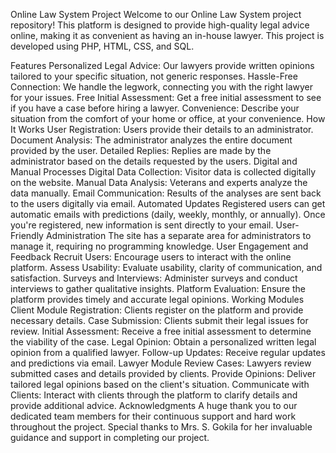 Online Law System Project
Welcome to our Online Law System project repository! This platform is designed to provide high-quality legal advice online, making it as convenient as having an in-house lawyer. This project is developed using PHP, HTML, CSS, and SQL.

Features
Personalized Legal Advice: Our lawyers provide written opinions tailored to your specific situation, not generic responses.
Hassle-Free Connection: We handle the legwork, connecting you with the right lawyer for your issues.
Free Initial Assessment: Get a free initial assessment to see if you have a case before hiring a lawyer.
Convenience: Describe your situation from the comfort of your home or office, at your convenience.
How It Works
User Registration: Users provide their details to an administrator.
Document Analysis: The administrator analyzes the entire document provided by the user.
Detailed Replies: Replies are made by the administrator based on the details requested by the users.
Digital and Manual Processes
Digital Data Collection: Visitor data is collected digitally on the website.
Manual Data Analysis: Veterans and experts analyze the data manually.
Email Communication: Results of the analyses are sent back to the users digitally via email.
Automated Updates
Registered users can get automatic emails with predictions (daily, weekly, monthly, or annually).
Once you're registered, new information is sent directly to your email.
User-Friendly Administration
The site has a separate area for administrators to manage it, requiring no programming knowledge.
User Engagement and Feedback
Recruit Users: Encourage users to interact with the online platform.
Assess Usability: Evaluate usability, clarity of communication, and satisfaction.
Surveys and Interviews: Administer surveys and conduct interviews to gather qualitative insights.
Platform Evaluation: Ensure the platform provides timely and accurate legal opinions.
Working Modules
Client Module
Registration: Clients register on the platform and provide necessary details.
Case Submission: Clients submit their legal issues for review.
Initial Assessment: Receive a free initial assessment to determine the viability of the case.
Legal Opinion: Obtain a personalized written legal opinion from a qualified lawyer.
Follow-up Updates: Receive regular updates and predictions via email.
Lawyer Module
Review Cases: Lawyers review submitted cases and details provided by clients.
Provide Opinions: Deliver tailored legal opinions based on the client's situation.
Communicate with Clients: Interact with clients through the platform to clarify details and provide additional advice.
Acknowledgments
A huge thank you to our dedicated team members for their continuous support and hard work throughout the project. Special thanks to Mrs. S. Gokila for her invaluable guidance and support in completing our project.
